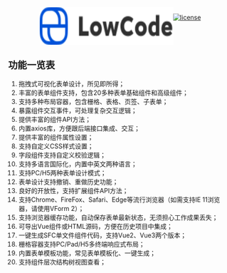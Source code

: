 <!--
 * @Description: 
 * @Author: wsy
 * @Date: 2023-10-27 14:38:24
 * @LastEditTime: 2023-10-27 20:32:37
 * @LastEditors: wsy
-->
<div align="center" style="width:100%;display: flex;justify-content:center">
  <img alt="VbenAdmin Logo" width="300" height="84" src="https://raw.githubusercontent.com/wsypower/lowcode-from-design/f69d1816e0b1477f73be4bdb3517146a95892ab6/public/logo.svg">

  [![license](https://img.shields.io/github/license/anncwb/vue-vben-admin.svg)](LICENSE)
</div>

## 功能一览表

1. 拖拽式可视化表单设计，所见即所得；
2. 丰富的表单组件支持，包含20多种表单基础组件和高级组件；
3. 支持多种布局容器，包含栅格、表格、页签、子表单；
4. 暴露组件交互事件，可处理复杂交互逻辑；
5. 提供丰富的组件API方法；
6. 内置axios库，方便跟后端接口集成、交互；
7. 提供丰富的组件属性设置；
8. 支持自定义CSS样式设置；
9. 字段组件支持自定义校验逻辑；
10. 支持多语言国际化，内置中英文两种语言；
11. 支持PC/H5两种表单设计模式；
12. 表单设计支持撤销、重做历史功能；
13. 良好的开放性，支持扩展组件API方法；
14. 支持Chrome、FireFox、Safari、Edge等流行浏览器（如需支持IE 11浏览器，请使用VForm 2）；
15. 支持浏览器缓存功能，自动保存表单最新状态，无须担心工作成果丢失；
16. 可导出Vue组件或HTML源码，方便在历史项目中集成；
17. 一键生成SFC单文件组件代码，支持Vue2、Vue3两个版本；
18. 栅格容器支持PC/Pad/H5多终端响应式布局；
19. 内置表单模板功能，常见表单模板化、一键生成；
20. 支持组件层次结构树视图查看；
